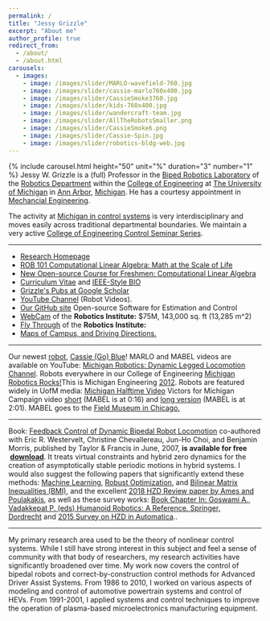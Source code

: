```yaml
---
permalink: /
title: "Jessy Grizzle"
excerpt: "About me"
author_profile: true
redirect_from: 
  - /about/
  - /about.html
carousels:
  - images: 
    - image: /images/slider/MARLO-wavefield-760.jpg
    - image: /images/slider/cassie-marlo760x400.jpg
    - image: /images/slider/CassieSmoke3760.jpg
    - image: /images/slider/kids-760x400.jpg
    - image: /images/slider/wandercraft-team.jpg
    - image: /images/slider/AllTheRobotsSmaller.png
    - image: /images/slider/CassieSmoke6.png
    - image: /images/slider/Cassie-Spin.jpg
    - image: /images/slider/robotics-bldg-web.jpg
---
```

  {% include carousel.html height="50" unit="%" duration="3" number="1" %}
Jessy W. Grizzle is a (full) Professor in the [Biped Robotics Laboratory](https://www.biped.solutions) of the [Robotics Department](http://robotics.umich.edu/) within the [College of Engineering](http://www.engin.umich.edu/) at [The University of Michigan](http://www.umich.edu/) in [Ann Arbor](http://www.ci.ann-arbor.mi.us/), [Michigan](https://www.michigan.gov/). He has a courtesy appointment in [Mechancial Engineering](http://me.engin.umich.edu/).

The activity at [Michigan in control systems](https://controls.engin.umich.edu/) is very interdisciplinary and moves easily across traditional departmental boundaries. We maintain a very active [College of Engineering Control Seminar Series](https://controls.engin.umich.edu/seminars/).

* * *

*   [Research Homepage](https://www.biped.solutions/)
*   [ROB 101 Computational Linear Algebra: Math at the Scale of Life](https://web.eecs.umich.edu/u/g/grizzle/public_html/papers/ROB_101_ComputationalLinearAlgebra_Grizzle_2020_12_15.pdf)
*   [New Open-source Course for Freshmen: Computational Linear Algebra](https://robotics.umich.edu/academic-program/course-offerings/rob101/)
*   [Curriculum Vitae](cv.pdf) and [IEEE-Style BIO](bio.pdf)
*   [Grizzle's Pubs at Google Scholar](http://scholar.google.com/citations?hl=en&user=heYuqBkAAAAJ)
*   [YouTube Channel](http://www.youtube.com/user/DynamicLegLocomotion) (Robot Videos).
*   [Our GitHub site](https://github.com/UMich-BipedLab) Open-source Software for Estimation and Control
*   [WebCam](http://umaec.umich.edu/projects/major-projects/robotics-laboratory/web-camera/) of the **Robotics Institute:** $75M, 143,000 sq. ft (13,285 m^2)
*   [Fly Through](https://youtu.be/G3ei0wsv9d8) of the **Robotics Institute:**
*   [Maps of Campus, and Driving Directions.](http://www.umich.edu/~info/maps.html)

* * *

Our newest [robot](http://eecs.umich.edu/eecs/about/articles/2017/new-generation-of-bipedal-robots.html), [Cassie (Go) Blue](https://news.engin.umich.edu/2017/09/latest-two-legged-walking-robot-arrives-at-michigan/)! MARLO and MABEL videos are available on YouTube: [Michigan Robotics: Dynamic Legged Locomotion Channel](http://www.youtube.com/user/DynamicLegLocomotion). Robots everywhere in our College of Engineering [Michigan Robotics Rocks!](http://www.youtube.com/watch?v=pMaCC__C0cE&feature=c4-overview-vl&list=PL5CFFA0DE541898F8)This is Michigan Engineering [2012](http://www.youtube.com/watch?v=e-p1QiRgxWo&feature=c4-overview-vl&list=PL5CFFA0DE541898F8). Robots are featured widely in UofM media: [Michigan Halftime Video](http://www.youtube.com/watch?v=guj0Ddp4bEA&list=PL5CFFA0DE541898F8) Victors for Michigan Campaign video [short](http://www.youtube.com/watch?v=8C_JpoZeUSk) (MABEL is at 0:16) and [long version](http://www.youtube.com/watch?v=_Mcf4UiaYQA) (MABEL is at 2:01). MABEL goes to the [Field Museum in Chicago.](https://www.youtube.com/watch?v=7qr9zVpqIiw)

* * *

Book: [Feedback Control of Dynamic Bipedal Robot Locomotion](web-book.html) co-authored with Eric R. Westervelt, Christine Chevallereau, Jun-Ho Choi, and Benjamin Morris, published by Taylor & Francis in June, 2007, **is available for free  [download](papers/Westervelt_biped_control_book_15_May_2007.pdf)**. It treats virtual constraints and hybrid zero dynamics for the creation of asymptotically stable periodic motions in hybrid systems. I would also suggest the following papers that significantly extend these methods: [Machine Learning](https://arxiv.org/abs/1711.02223), [Robust Optimization](http://journals.sagepub.com/doi/abs/10.1177/0278364917708249), and [Bilinear Matrix Inequalities (BMI)](http://journals.sagepub.com/doi/abs/10.1177/0278364915593400), and the excellent [2018 HZD Review paper by Ames and Poulakakis](http://ames.caltech.edu/HZD_bookchapter.pdf), as well as these survey works: [Book Chapter In: Goswami A., Vadakkepat P. (eds) Humanoid Robotics: A Reference. Springer, Dordrecht](https://arxiv.org/abs/1706.01127) and [2015 Survey on HZD in Automatica](https://www.sciencedirect.com/science/article/pii/S0005109814001654)..

* * *

My primary research area used to be the theory of nonlinear control systems. While I still have strong interest in this subject and feel a sense of community with that body of researchers, my research activities have significantly broadened over time. My work now covers the control of bipedal robots and correct-by-construction control methods for Advanced Driver Assist Systems. From 1986 to 2010, I worked on various aspects of modeling and control of automotive powertrain systems and control of HEVs. From 1991-2001, I applied systems and control techniques to improve the operation of plasma-based microelectronics manufacturing equipment.
